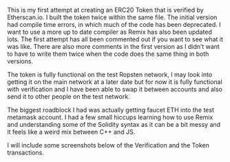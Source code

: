 This is my first attempt at creating an ERC20 Token that is verified by Etherscan.io. I built the token twice within the same file. The initial version had compile time errors, in which much of the code has been deprecated. I want to use a more up to date compiler as Remix has also been updated lots. The first attempt has all been commented out if you want to see what it was like. There are also more comments in the first version as I didn’t want to have to write them twice when the code does the same thing in both versions. 

The token is fully functional on the test Ropsten network, I may look into getting it on the main network at a later date but for now it is fully functional with verification and I have been able to swap it between accounts and also send it to other people on the test network.

The biggest roadblock I had was actually getting faucet ETH into the test metamask account. I had a few small hiccups learning how to use Remix and understanding some of the Solidity syntax as it can be a bit messy and it feels like a weird mix between C++ and JS.

I will include some screenshots below of the Verification and the Token transactions. 


